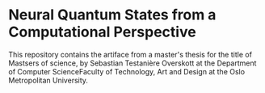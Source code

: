 # Neural Quantum States from a Computational Perspective
This repository contains the artiface from a master's thesis for the title of Mastsers of science, by Sebastian Testanière Overskott at the
Department of Computer ScienceFaculty of Technology, Art and Design at the Oslo Metropolitan University.
